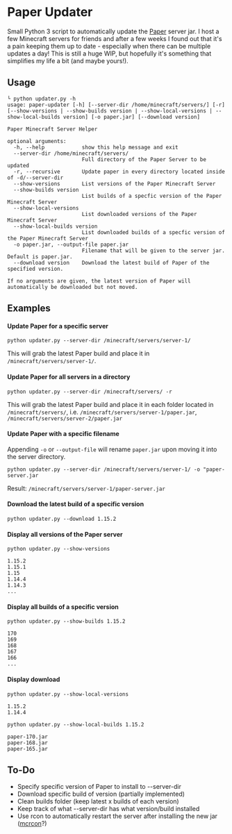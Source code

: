 # Paper Updater
Small Python 3 script to automatically update the [Paper](https://papermc.io/) server jar. I host a few Minecraft servers for friends and after a few weeks I found out that it's a pain keeping them up to date - especially when there can be multiple updates a day! This is still a huge WIP, but hopefully it's something that simplifies my life a bit (and maybe yours!).

## Usage
```
└ python updater.py -h                        
usage: paper-updater [-h] [--server-dir /home/minecraft/servers/] [-r] [--show-versions | --show-builds version | --show-local-versions | --show-local-builds version] [-o paper.jar] [--download version]

Paper Minecraft Server Helper

optional arguments:
  -h, --help            show this help message and exit
  --server-dir /home/minecraft/servers/
                        Full directory of the Paper Server to be updated
  -r, --recursive       Update paper in every directory located inside of -d/--server-dir
  --show-versions       List versions of the Paper Minecraft Server
  --show-builds version
                        List builds of a specfic version of the Paper Minecraft Server
  --show-local-versions
                        List downloaded versions of the Paper Minecraft Server
  --show-local-builds version
                        List downloaded builds of a specfic version of the Paper Minecraft Server
  -o paper.jar, --output-file paper.jar
                        Filename that will be given to the server jar. Default is paper.jar.
  --download version    Download the latest build of Paper of the specified version.

If no arguments are given, the latest version of Paper will automatically be downloaded but not moved.
```

## Examples
#### Update Paper for a specific server
`python updater.py --server-dir /minecraft/servers/server-1/`

This will grab the latest Paper build and place it in `/minecraft/servers/server-1/`.

#### Update Paper for all servers in a directory
`python updater.py --server-dir /minecraft/servers/ -r`

This will grab the latest Paper build and place it in each folder located in `/minecraft/servers/`, i.e. `/minecraft/servers/server-1/paper.jar`, `/minecraft/servers/server-2/paper.jar`

#### Update Paper with a specific filename
Appending `-o` or `--output-file` will rename `paper.jar` upon moving it into the server directory.

`python updater.py --server-dir /minecraft/servers/server-1/ -o "paper-server.jar`

Result:
`/minecraft/servers/server-1/paper-server.jar`

#### Download the latest build of a specific version
`python updater.py --download 1.15.2`

#### Display all versions of the Paper server
`python updater.py --show-versions`
```
1.15.2
1.15.1
1.15
1.14.4
1.14.3
...
```

#### Display all builds of a specific version
`python updater.py --show-builds 1.15.2`
```
170                                 
169                                 
168                               
167
166
...
```

#### Display download
`python updater.py --show-local-versions`
```
1.15.2
1.14.4
```
`python updater.py --show-local-builds 1.15.2`
```
paper-170.jar
paper-168.jar
paper-165.jar
```

## To-Do
- Specify specific version of Paper to install to --server-dir
- Download specific build of version (partially implemented)
- Clean builds folder (keep latest x builds of each version)
- Keep track of what --server-dir has what version/build installed
- Use rcon to automatically restart the server after installing the new jar ([mcrcon](https://pypi.org/project/mcrcon/)?)